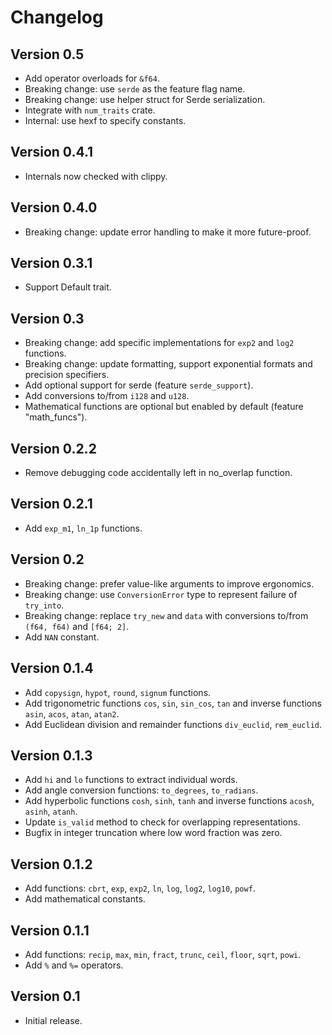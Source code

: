# Changelog

## Version 0.5

* Add operator overloads for `&f64`.
* Breaking change: use `serde` as the feature flag name.
* Breaking change: use helper struct for Serde serialization.
* Integrate with `num_traits` crate.
* Internal: use hexf to specify constants.

## Version 0.4.1

* Internals now checked with clippy.

## Version 0.4.0

* Breaking change: update error handling to make it more future-proof.

## Version 0.3.1

* Support Default trait.

## Version 0.3

* Breaking change: add specific implementations for `exp2` and `log2`
  functions.
* Breaking change: update formatting, support exponential formats and
  precision specifiers.
* Add optional support for serde (feature `serde_support`).
* Add conversions to/from `i128` and `u128`.
* Mathematical functions are optional but enabled by default (feature
  "math_funcs").

## Version 0.2.2

* Remove debugging code accidentally left in no_overlap function.

## Version 0.2.1

* Add `exp_m1`, `ln_1p` functions.

## Version 0.2

* Breaking change: prefer value-like arguments to improve ergonomics.
* Breaking change: use `ConversionError` type to represent failure of
  `try_into`.
* Breaking change: replace `try_new` and `data` with conversions to/from
  `(f64, f64)` and `[f64; 2]`.
* Add `NAN` constant.

## Version 0.1.4

* Add `copysign`, `hypot`, `round`, `signum` functions.
* Add trigonometric functions `cos`, `sin`, `sin_cos`, `tan` and inverse
  functions `asin`, `acos`, `atan`, `atan2`.
* Add Euclidean division and remainder functions `div_euclid`, `rem_euclid`.

## Version 0.1.3

* Add `hi` and `lo` functions to extract individual words.
* Add angle conversion functions: `to_degrees`, `to_radians`.
* Add hyperbolic functions `cosh`, `sinh`, `tanh` and inverse functions
  `acosh`, `asinh`, `atanh`.
* Update `is_valid` method to check for overlapping representations.
* Bugfix in integer truncation where low word fraction was zero.

## Version 0.1.2

* Add functions: `cbrt`, `exp`, `exp2`, `ln`, `log`, `log2`, `log10`, `powf`.
* Add mathematical constants.

## Version 0.1.1

* Add functions: `recip`, `max`, `min`, `fract`, `trunc`, `ceil`, `floor`,
  `sqrt`, `powi`.
* Add `%` and `%=` operators.

## Version 0.1

* Initial release.

